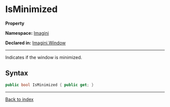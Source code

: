 # IsMinimized

**Property**

**Namespace:** [Imagini](Imagini.md)

**Declared in:** [Imagini.Window](Imagini.Window.md)

------



Indicates if the window is minimized.


## Syntax

```csharp
public bool IsMinimized { public get; }
```

------

[Back to index](index.md)